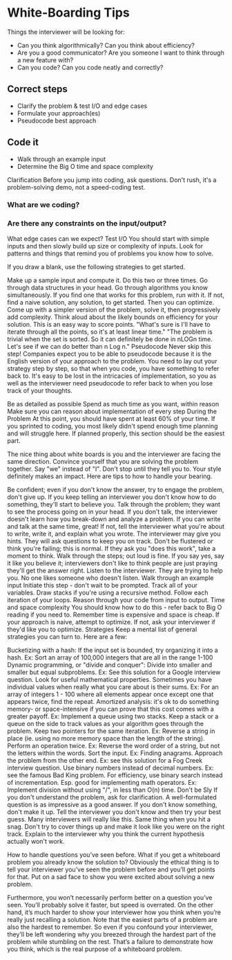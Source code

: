 # White-Boarding Tips


Things the interviewer will be looking for:

- Can you think algorithmically? Can you think about efficiency?
- Are you a good communicator? Are you someone I want to think through a new feature with?
- Can you code? Can you code neatly and correctly?


## Correct steps
- Clarify the problem & test I/O and edge cases
- Formulate your approach(es)
- Pseudocode best approach

## Code it
- Walk through an example input
- Determine the Big O time and space complexity

Clarification
Before you jump into coding, ask questions. Don't rush, it's a problem-solving demo, not a speed-coding test.

### What are we coding?
### Are there any constraints on the input/output?
What edge cases can we expect?
Test I/O
You should start with simple inputs and then slowly build up size or complexity of inputs. Look for patterns and things that remind you of problems you know how to solve.

If you draw a blank, use the following strategies to get started.

Make up a sample input and compute it. Do this two or three times.
Go through data structures in your head. Go through algorithms you know simultaneously. If you find one that works for this problem, run with it.
If not, find a naive solution, any solution, to get started. Then you can optimize.
Come up with a simpler version of the problem, solve it, then progressively add complexity.
Think aloud about the likely bounds on efficiency for your solution.
This is an easy way to score points.
"What's sure is I'll have to iterate through all the points, so it's at least linear time."
"The problem is trivial when the set is sorted. So it can definitely be done in nLOGn time. Let's see if we can do better than n Log n."
Pseudocode
Never skip this step! Companies expect you to be able to pseudocode because it is the English version of your approach to the problem. You need to lay out your strategy step by step, so that when you code, you have something to refer back to. It's easy to be lost in the intricacies of implementation, so you as well as the interviewer need pseudocode to refer back to when you lose track of your thoughts.

Be as detailed as possible
Spend as much time as you want, within reason
Make sure you can reason about implementation of every step
During the Problem
At this point, you should have spent at least 60% of your time. If you sprinted to coding, you most likely didn't spend enough time planning and will struggle here. If planned properly, this section should be the easiest part.

The nice thing about white boards is you and the interviewer are facing the same direction.
Convince yourself that you are solving the problem together. Say "we" instead of "I".
Don't stop until they tell you to.
Your style definitely makes an impact. Here are tips to how to handle your bearing.

Be confident; even if you don't know the answer, try to engage the problem, don't give up. If you keep telling an interviewer you don't know how to do something, they'll start to believe you.
Talk through the problem; they want to see the process going on in your head. If you don't talk, the interviewer doesn't learn how you break-down and analyze a problem. If you can write and talk at the same time, great! If not, tell the interviewer what you're about to write, write it, and explain what you wrote.
The interviewer may give you hints. They will ask questions to keep you on track. Don't be flustered or think you're failing; this is normal.
If they ask you "does this work", take a moment to think. Walk through the steps; out loud is fine. If you say yes, say it like you believe it; interviewers don't like to think people are just praying they'll get the answer right.
Listen to the interviewer. They are trying to help you. No one likes someone who doesn't listen.
Walk through an example input
Initiate this step - don't wait to be prompted.
Track all of your variables.
Draw stacks if you're using a recursive method.
Follow each iteration of your loops.
Reason through your code from input to output.
Time and space complexity
You should know how to do this - refer back to Big O reading if you need to.
Remember time is expensive and space is cheap.
If your approach is naive, attempt to optimize.
If not, ask your interviewer if they'd like you to optimize.
Strategies
Keep a mental list of general strategies you can turn to. Here are a few:

Bucketizing with a hash: If the input set is bounded, try organizing it into a hash.
Ex: Sort an array of 100,000 integers that are all in the range 1-100
Dynamic programming, or "divide and conquer": Divide into smaller and smaller but equal subproblems.
Ex: See this solution for a Google interview question.
Look for useful mathematical properties.
Sometimes you have individual values when really what you care about is their sums.
Ex: For an array of integers 1 - 100 where all elements appear once except one that appears twice, find the repeat.
Amortized analysis: it's ok to do something memory- or space-intensive if you can prove that this cost comes with a greater payoff.
Ex: Implement a queue using two stacks.
Keep a stack or a queue on the side to track values as your algorithm goes through the problem.
Keep two pointers for the same iteration.
Ex: Reverse a string in place (ie. using no more memory space than the length of the string).
Perform an operation twice.
Ex: Reverse the word order of a string, but not the letters within the words.
Sort the input.
Ex: Finding anagrams.
Approach the problem from the other end.
Ex: see this solution for a Fog Creek interview question.
Use binary numbers instead of decimal numbers.
Ex: see the famous Bad King problem.
For efficiency, use binary search instead of incrementation. Esp. good for implementing math operators.
Ex: Implement division without using "/", in less than O(n) time.
Don't be Sly
If you don't understand the problem, ask for clarification. A well-formulated question is as impressive as a good answer. If you don't know something, don't make it up. Tell the interviewer you don't know and then try your best guess. Many interviewers will really like this. Same thing when you hit a snag. Don't try to cover things up and make it look like you were on the right track. Explain to the interviewer why you think the current hypothesis actually won't work.

How to handle questions you’ve seen before.
What if you get a whiteboard problem you already know the solution to? Obviously the ethical thing is to tell your interviewer you’ve seen the problem before and you’ll get points for that. Put on a sad face to show you were excited about solving a new problem.

Furthermore, you won’t necessarily perform better on a question you’ve seen. You’ll probably solve it faster, but speed is overrated. On the other hand, it’s much harder to show your interviewer how you think when you’re really just recalling a solution. Note that the easiest parts of a problem are also the hardest to remember. So even if you confound your interviewer, they’ll be left wondering why you breezed through the hardest part of the problem while stumbling on the rest. That’s a failure to demonstrate how you think, which is the real purpose of a whiteboard problem.

